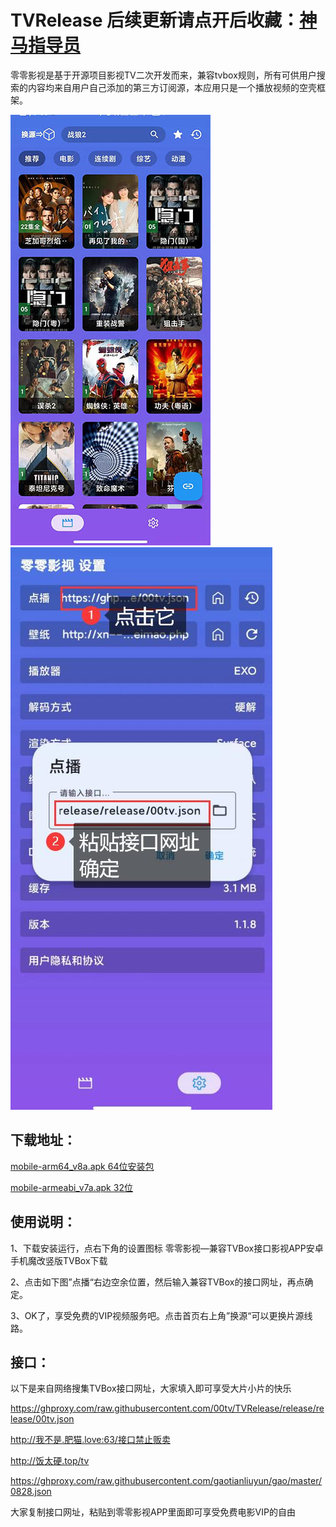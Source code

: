 # TVRelease 后续更新请点开后收藏：[神马指导员](https://www.smzdy.com/apk/24373.html)
零零影视是基于开源项目影视TV二次开发而来，兼容tvbox规则，所有可供用户搜索的内容均来自用户自己添加的第三方订阅源，本应用只是一个播放视频的空壳框架。

![](/index.jpg)  ![](/setting2.jpg)

## 下载地址：

[mobile-arm64_v8a.apk 64位安装包](https://ghproxy.com/raw.githubusercontent.com/00tv/TVRelease/release/release/mobile-arm64_v8a.apk)

[mobile-armeabi_v7a.apk  32位](https://ghproxy.com/raw.githubusercontent.com/00tv/TVRelease/release/release/mobile-armeabi_v7a.apk)

## 使用说明：

1、下载安装运行，点右下角的设置图标   零零影视—兼容TVBox接口影视APP安卓手机魔改竖版TVBox下载

2、点击如下图”点播“右边空余位置，然后输入兼容TVBox的接口网址，再点确定。

3、OK了，享受免费的VIP视频服务吧。点击首页右上角”换源“可以更换片源线路。



## 接口：
以下是来自网络搜集TVBox接口网址，大家填入即可享受大片小片的快乐

  https://ghproxy.com/raw.githubusercontent.com/00tv/TVRelease/release/release/00tv.json

  http://我不是.肥猫.love:63/接口禁止贩卖

  http://饭太硬.top/tv

  https://ghproxy.com/raw.githubusercontent.com/gaotianliuyun/gao/master/0828.json

大家复制接口网址，粘贴到零零影视APP里面即可享受免费电影VIP的自由
